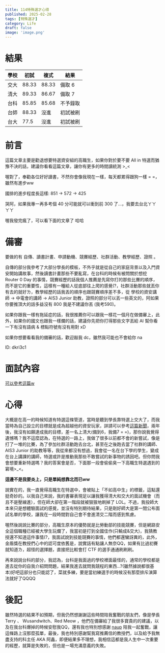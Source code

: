 ```yaml
---
title: 114特殊選才心得 
published: 2025-02-28
tags: [特殊選才]
category: Life
draft: false
image: 'image.png'
---
```


# 結果

|  學校 | 初試 | 複式 | 結果 |
| -------- | -------- | -------- | -------- |
| 交大     | 88.33     | 88.33     | 備取 6 |
| 清大     | 89.33     | 86.67     | 備取 7 |
| 台科     | 85.85     | 85.68     | 不予錄取 |
| 台師     | 88.33     | 沒進     | 初試被刷 |
| 台大     | 77.5     | 沒進     | 初試被刷 |

# 前言

這篇文章主要是勸退想要特選資安組的高職生，如果你對於要不要 All in 特選而猶豫不決的話，建議你看看這篇文章，讓你有更多的時間讀統測 >_<

喔對了，奉勸各位好好讀書，不然你會像我現在一樣，每天都累得跟狗一樣 = =，雖然有進步ww

國排的進步程度長這樣: 851 -> 572 -> 425

哭阿，如果我專一再多考個 40 分可能就可以衝到前 300 了...，我要去台北ㄚㄚㄚㄚ

喔我發完瘋了，可以看下面的文章了 哈哈

# 備審

要做的有 自傳、讀書計畫、申請動機、競賽經歷、社群活動、教學經歷、證照 。

自傳的部分我參考了大部分學長的模板，不外乎就是從自己的家庭背景以及入門資安開始講故事，然後讀書計畫那些不要亂寫，在台科的時候有被問關於想挖 Router 0 Day 的事情，競賽經歷的話我個人推薦是先寫你打的那些比賽的順序，而不是它的重要性，這樣有一種給人從底部往上爬的感覺(?，社群活動那些就丟你有去的就好ㄌ，教學經歷的話我丟的順序也跟競賽順序差不多，從 學校的資安講師 -> 中電會的講師 -> AIS3 Junior 助教，證照的部分可以丟一些英文的，阿如果你要推頂大的話多益沒有 800 我是不建議你丟 (我考590)。

如果你跟我一樣有拖延症的話，我很推薦你可以跟我一樣花一個月在做備審上，此外，如果你的國文也跟我一樣爛的話，建議你先把你打得那些文字丟給 AI 幫你看一下有沒有語病 & 標點符號有沒有用對 xD

如果你想要看看我的備審的話，歡迎敲我 dc，雖然我可能也不會給你 na

ID: dkri3c1

# 面試內容

[可以參考這篇w](https://dkri3c1.github.io/posts/114-%E7%89%B9%E6%AE%8A%E9%81%B8%E6%89%8D%E9%9D%A2%E8%A9%A6%E5%85%A7%E5%AE%B9/)

# 心得

大概是在高一的時候知道有特選這條管道，當時是聽到學長靠特選上交大了，而我當時為自己設立的目標就是成為超越他的資安玩家，詳請可以參考[這篇新聞](https://www.cna.com.tw/news/ahel/202312070141.aspx)，兩年後，我沒有如願達成我的目標，差一名上清大(備到6，我備7 = =)，那你說我覺得遺憾嗎？我不這麼認為，在特選的一路上，我做了很多以前都不會的新嘗試，像是打了一堆的比賽，為了參加社群活動跑去台北，甚至在之後跑去當了社群的講師、AIS3 Junior 的助教等等，我從來都沒有想過，我會從一名在台下學的學生，變成在台上講課的講師，特選或許是推動我那些不敢嘗試的新事物的誘因吧。但你問我會想要重新特選嗎？我的答案會是否，下面那一段會偷偷臭一下高職生特選遇到的窘境>_<。

**這邊不是我要炎上，只是單純想靠北而已ww**

說實在的，我一直覺得高職生在特選中，會被貼上「不如高中生」的標籤，這點還挺奇妙的。以我自己來說，我的書審表現足以讓我獲得清大和交大的面試機會（而且不是壓線進），但在師大卻在第一階段就被狠狠地刷掉了 LOL。不過，我投師大本來只是想體驗面試的感覺，並沒有特別期待結果，只是剛好師大是第一間公布面試名單的學校，讓我在一段時間對自己會不會進清交二階而感到焦慮。

喔然後說說比賽的部分，高職生原本的優勢就是比勞動部的技能競賽，但是網路安全這個職種已經被大學生玩爛了，我當初是打到全國佳作(只輸成&交大)，我猜教授還不知道這件事情(?，我面試說到技能競賽的事情，他們都還蠻訝異的，此外，金盾獎在教授們心中的認可度依舊是，說實話有點讓人無奈QQ，如果有比過初賽就知道ㄌ，超怪的選擇題，直接把比較會打 CTF 的選手通通刷刷刷。

再來說說台科的部分，我認為，台科是我面過的學校裡面最怪的，通常的學校都是進去從你的自我介紹問問題，結果我進去就問我競程的東西...?(雖然據說都很基本)好吧這部分也只能認了，菜就多練，要是當初練選手的時候沒有那麼排斥演算法就好了QQQQ

# 後記

雖然特選的結果不如預期，但我仍然想謝謝這些時間陪我奮戰的朋友們，像是學長 Terry 、 Wusandwitch、Red Meow ，他們在備審給了我很多寶貴的的建議，以及在我台科爆掉的時候安慰我QQ，還有我也特別想感謝 [naup](https://naupjjin.github.io/) 陪我一起奮戰，讓這條路上沒那麼孤單，最後，我也特別感謝幫我寫推薦信的教授們，以及給予我無盡支持的科主任 AKA 阿鑫，即便結果多不理想，我相信這都是我人生中一次重要的經歷，就算是失敗的，但也是一場充滿意義的失敗。

